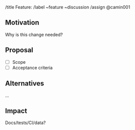 
/title Feature: <short title>
/label ~feature ~discussion
/assign @camin001

## Motivation
Why is this change needed?

## Proposal
- [ ] Scope
- [ ] Acceptance criteria

## Alternatives
...

## Impact
Docs/tests/CI/data?
